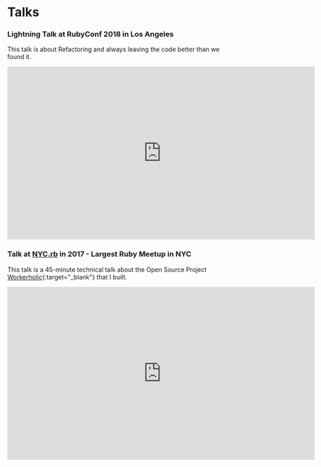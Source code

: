 # Talks

### Lightning Talk at RubyConf 2018 in Los Angeles

This talk is about Refactoring and always leaving the code better than we found it.

<div class="talk">
  <iframe width="700" height="394" src="https://www.youtube.com/embed/8s--ZyTmFxU?start=4188" frameborder="0" allow="accelerometer; autoplay; encrypted-media; gyroscope; picture-in-picture" allowfullscreen></iframe>
</div>

### Talk at [NYC.rb](https://www.meetup.com/NYC-rb/events/235117573/) in 2017 - Largest Ruby Meetup in NYC

This talk is a 45-minute technical talk about the Open Source Project [Workerholic](https://workerholic.github.io){:target="_blank"} that I built.

<div class="talk">
  <iframe width="700" height="394" src="https://www.youtube.com/embed/BnTT01k1Ztg?rel=0" frameborder="0" allowfullscreen></iframe>
</div>
